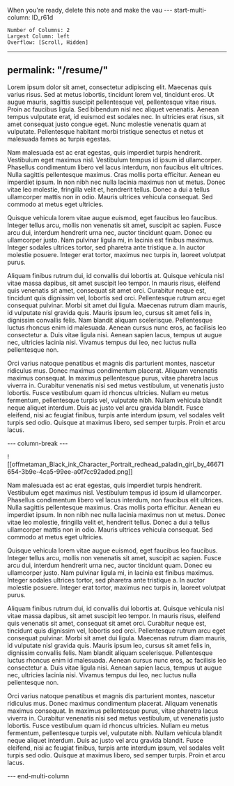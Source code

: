 

 
When you're ready, delete this note and make the vau
--- start-multi-column: ID_r61d
```column-settings
Number of Columns: 2
Largest Column: left
Overflow: [Scroll, Hidden]
```

---
permalink: "/resume/"
---

Lorem ipsum dolor sit amet, consectetur adipiscing elit. Maecenas quis varius risus. Sed at metus lobortis, tincidunt lorem vel, tincidunt eros. Ut augue mauris, sagittis suscipit pellentesque vel, pellentesque vitae risus. Proin ac faucibus ligula. Sed bibendum nisl nec aliquet venenatis. Aenean tempus vulputate erat, id euismod est sodales nec. In ultricies erat risus, sit amet consequat justo congue eget. Nunc molestie venenatis quam at vulputate. Pellentesque habitant morbi tristique senectus et netus et malesuada fames ac turpis egestas.

Nam malesuada est ac erat egestas, quis imperdiet turpis hendrerit. Vestibulum eget maximus nisl. Vestibulum tempus id ipsum id ullamcorper. Phasellus condimentum libero vel lacus interdum, non faucibus elit ultrices. Nulla sagittis pellentesque maximus. Cras mollis porta efficitur. Aenean eu imperdiet ipsum. In non nibh nec nulla lacinia maximus non ut metus. Donec vitae leo molestie, fringilla velit et, hendrerit tellus. Donec a dui a tellus ullamcorper mattis non in odio. Mauris ultrices vehicula consequat. Sed commodo at metus eget ultricies.

Quisque vehicula lorem vitae augue euismod, eget faucibus leo faucibus. Integer tellus arcu, mollis non venenatis sit amet, suscipit ac sapien. Fusce arcu dui, interdum hendrerit urna nec, auctor tincidunt quam. Donec eu ullamcorper justo. Nam pulvinar ligula mi, in lacinia est finibus maximus. Integer sodales ultrices tortor, sed pharetra ante tristique a. In auctor molestie posuere. Integer erat tortor, maximus nec turpis in, laoreet volutpat purus.

Aliquam finibus rutrum dui, id convallis dui lobortis at. Quisque vehicula nisl vitae massa dapibus, sit amet suscipit leo tempor. In mauris risus, eleifend quis venenatis sit amet, consequat sit amet orci. Curabitur neque est, tincidunt quis dignissim vel, lobortis sed orci. Pellentesque rutrum arcu eget consequat pulvinar. Morbi sit amet dui ligula. Maecenas rutrum diam mauris, id vulputate nisl gravida quis. Mauris ipsum leo, cursus sit amet felis in, dignissim convallis felis. Nam blandit aliquam scelerisque. Pellentesque luctus rhoncus enim id malesuada. Aenean cursus nunc eros, ac facilisis leo consectetur a. Duis vitae ligula nisi. Aenean sapien lacus, tempus ut augue nec, ultricies lacinia nisi. Vivamus tempus dui leo, nec luctus nulla pellentesque non.

Orci varius natoque penatibus et magnis dis parturient montes, nascetur ridiculus mus. Donec maximus condimentum placerat. Aliquam venenatis maximus consequat. In maximus pellentesque purus, vitae pharetra lacus viverra in. Curabitur venenatis nisi sed metus vestibulum, ut venenatis justo lobortis. Fusce vestibulum quam id rhoncus ultricies. Nullam eu metus fermentum, pellentesque turpis vel, vulputate nibh. Nullam vehicula blandit neque aliquet interdum. Duis ac justo vel arcu gravida blandit. Fusce eleifend, nisi ac feugiat finibus, turpis ante interdum ipsum, vel sodales velit turpis sed odio. Quisque at maximus libero, sed semper turpis. Proin et arcu lacus.


--- column-break ---


![[offmetaman_Black_ink_Character_Portrait_redhead_paladin_girl_by_46671654-3b9e-4ca5-99ee-a0f7cc92aded.png]]

Nam malesuada est ac erat egestas, quis imperdiet turpis hendrerit. Vestibulum eget maximus nisl. Vestibulum tempus id ipsum id ullamcorper. Phasellus condimentum libero vel lacus interdum, non faucibus elit ultrices. Nulla sagittis pellentesque maximus. Cras mollis porta efficitur. Aenean eu imperdiet ipsum. In non nibh nec nulla lacinia maximus non ut metus. Donec vitae leo molestie, fringilla velit et, hendrerit tellus. Donec a dui a tellus ullamcorper mattis non in odio. Mauris ultrices vehicula consequat. Sed commodo at metus eget ultricies.

Quisque vehicula lorem vitae augue euismod, eget faucibus leo faucibus. Integer tellus arcu, mollis non venenatis sit amet, suscipit ac sapien. Fusce arcu dui, interdum hendrerit urna nec, auctor tincidunt quam. Donec eu ullamcorper justo. Nam pulvinar ligula mi, in lacinia est finibus maximus. Integer sodales ultrices tortor, sed pharetra ante tristique a. In auctor molestie posuere. Integer erat tortor, maximus nec turpis in, laoreet volutpat purus.

Aliquam finibus rutrum dui, id convallis dui lobortis at. Quisque vehicula nisl vitae massa dapibus, sit amet suscipit leo tempor. In mauris risus, eleifend quis venenatis sit amet, consequat sit amet orci. Curabitur neque est, tincidunt quis dignissim vel, lobortis sed orci. Pellentesque rutrum arcu eget consequat pulvinar. Morbi sit amet dui ligula. Maecenas rutrum diam mauris, id vulputate nisl gravida quis. Mauris ipsum leo, cursus sit amet felis in, dignissim convallis felis. Nam blandit aliquam scelerisque. Pellentesque luctus rhoncus enim id malesuada. Aenean cursus nunc eros, ac facilisis leo consectetur a. Duis vitae ligula nisi. Aenean sapien lacus, tempus ut augue nec, ultricies lacinia nisi. Vivamus tempus dui leo, nec luctus nulla pellentesque non.

Orci varius natoque penatibus et magnis dis parturient montes, nascetur ridiculus mus. Donec maximus condimentum placerat. Aliquam venenatis maximus consequat. In maximus pellentesque purus, vitae pharetra lacus viverra in. Curabitur venenatis nisi sed metus vestibulum, ut venenatis justo lobortis. Fusce vestibulum quam id rhoncus ultricies. Nullam eu metus fermentum, pellentesque turpis vel, vulputate nibh. Nullam vehicula blandit neque aliquet interdum. Duis ac justo vel arcu gravida blandit. Fusce eleifend, nisi ac feugiat finibus, turpis ante interdum ipsum, vel sodales velit turpis sed odio. Quisque at maximus libero, sed semper turpis. Proin et arcu lacus.

--- end-multi-column
